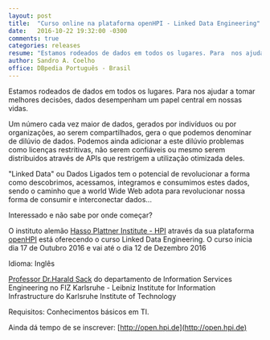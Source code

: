 ```yaml
---
layout: post
title:  "Curso online na plataforma openHPI - Linked Data Engineering"
date:   2016-10-22 19:32:00 -0300
comments: true
categories: releases
resume: "Estamos rodeados de dados em todos os lugares. Para  nos ajudar a tomar melhores decisões, dados desempenham um papel central em nossas vidas[...]"
author: Sandro A. Coelho
office: DBpedia Português - Brasil
---
```


Estamos rodeados de dados em todos os lugares. Para nos ajudar a tomar melhores decisões, dados desempenham um papel central em nossas vidas. 

Um número cada vez maior de dados, gerados por indivíduos ou por organizações, ao serem compartilhados, gera o que podemos denominar de dilúvio de dados.
Podemos ainda adicionar a este dilúvio problemas como licenças restritivas, não serem confiáveis ou mesmo serem distribuidos através de APIs que restrigem a utilização otimizada deles.

"Linked Data" ou Dados Ligados tem o potencial de revolucionar a forma como descobrimos, acessamos, integramos e consumimos estes dados, sendo o caminho que a world Wide Web adota para revolucionar nossa forma de consumir e interconectar dados...

Interessado e não sabe por onde começar? 

O instituto alemão [Hasso Plattner Institute - HPI](https://hpi.de/) através da sua plataforma [openHPI](http://open.hpi.de) está oferecendo o curso Linked Data Engineering. O curso inicia dia 17 de Outubro 2016 e vai até o dia 12 de Dezembro 2016


Idioma: Inglês

[Professor Dr.Harald Sack](https://hpi.de/meinel/lehrstuhl/team-fotos/senior-researcher/sack.html) do departamento de  Information Services Engineering no FIZ Karlsruhe - Leibniz Institute for Information Infrastructure do Karlsruhe Institute of Technology

Requisitos: Conhecimentos básicos em TI.

Ainda dá tempo de se inscrever: [http://open.hpi.de](http://open.hpi.de)
